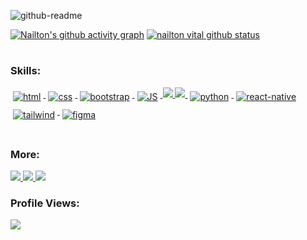 ![github-readme](https://user-images.githubusercontent.com/51789882/218503552-8784eeb0-b351-4b9c-90f9-ecbb844d2f26.png)

[![Nailton's github activity graph](https://github-readme-activity-graph.cyclic.app/graph?username=nailtonvital&theme=github-compact)](https://github.com/nailtonvital/github-readme-activity-graph)
<a href="https://github.com/nailtonvital"><img src="https://github-readme-stats.vercel.app/api/top-langs/?username=nailtonvital&layout=compact&theme=dark&title_color=fff&text_color=fff&hide_border=true" alt="nailton vital github status"></a><br>


<h1>

### Skills: 
<p align="left">
  <a href="#">
    <img src="https://img.shields.io/badge/HTML5-E34F26?style=for-the-badge&logo=html5&logoColor=white" alt="html" style="vertical-align:top; margin:6px 4px">
  </a>  
  <a href="#">
    <img src="https://img.shields.io/badge/CSS3-1572B6?style=for-the-badge&logo=css3&logoColor=white" alt="css" style="vertical-align:top; margin:6px 4px">
  </a> 
  <a href="#">
    <img src="https://img.shields.io/badge/Bootstrap-563D7C?style=for-the-badge&logo=bootstrap&logoColor=white" alt="bootstrap" style="vertical-align:top; margin:6px 4px">
  </a> 
  <a href="#">
    <img src="https://img.shields.io/badge/JavaScript-F7DF1E?style=for-the-badge&logo=javascript&logoColor=black" alt="JS" style="vertical-align:top; margin:6px 4px">
  </a> 
  <a href="#">
    <img src="https://img.shields.io/badge/Express.js-404D59?style=for-the-badge&logo=express" />
  </a> 
  <a href="#">
    <img src="https://img.shields.io/badge/React-20232A?style=for-the-badge&logo=react&logoColor=61DAFB" />
  </a> 
  <a href="#">
    <img src="https://img.shields.io/badge/Python-3776AB?style=for-the-badge&logo=python&logoColor=white" alt="python" style="vertical-align:top; margin:6px 4px">
  </a> 
  <a href="#">
    <img src="https://img.shields.io/badge/React_Native-20232A?style=for-the-badge&logo=react&logoColor=61DAFB" alt="react-native" style="vertical-align:top; margin:6px 4px">
  </a> 
  <a href="#">
    <img src="https://img.shields.io/badge/Tailwind_CSS-38B2AC?style=for-the-badge&logo=tailwind-css&logoColor=white" alt="tailwind" style="vertical-align:top; margin:6px 4px">
  </a> 
  <a href="#">
    <img src="https://img.shields.io/badge/Figma-F24E1E?style=for-the-badge&logo=figma&logoColor=white" alt="figma" style="vertical-align:top; margin:6px 4px">
  </a> 

  
</p>
<h1>
  
### More: 
<p align="left">
  <a href="https://www.linkedin.com/in/nailtonvita/" target="_blank">
    <img src="https://img.shields.io/badge/LinkedIn-0077B5?style=for-the-badge&logo=linkedin&logoColor=white" target="_blank">
  </a>  
  <a href="https://www.behance.net/nailtonvita/" target="_blank">
    <img src="https://img.shields.io/badge/-Behance-blue?style=for-the-badge&logo=behance&logoColor=white" target="_blank">
  </a> 
  <a href="https://www.instagram.com/nailtonvital/" target="_blank">
    <img src="https://img.shields.io/badge/Instagram-E4405F?style=for-the-badge&logo=instagram&logoColor=white" target="_blank">
  </a> 
</p>
  
### Profile Views:
<img src="https://profile-counter.glitch.me/nailtonvital/count.svg">  
